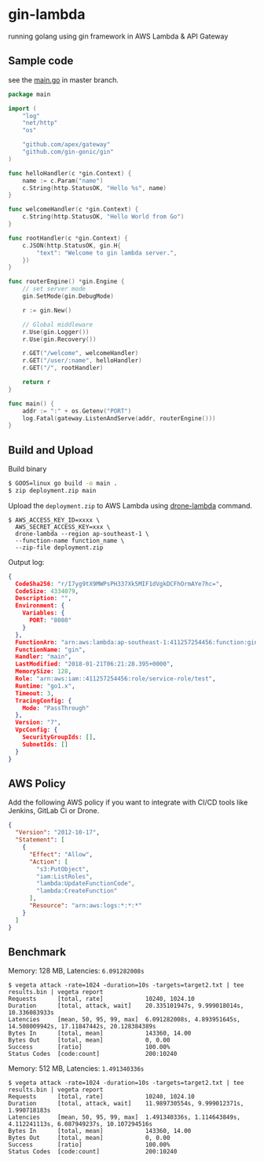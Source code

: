 # gin-lambda

running golang using gin framework in AWS Lambda &amp; API Gateway

## Sample code

see the [main.go](./main.go) in master branch.

```go
package main

import (
	"log"
	"net/http"
	"os"

	"github.com/apex/gateway"
	"github.com/gin-gonic/gin"
)

func helloHandler(c *gin.Context) {
	name := c.Param("name")
	c.String(http.StatusOK, "Hello %s", name)
}

func welcomeHandler(c *gin.Context) {
	c.String(http.StatusOK, "Hello World from Go")
}

func rootHandler(c *gin.Context) {
	c.JSON(http.StatusOK, gin.H{
		"text": "Welcome to gin lambda server.",
	})
}

func routerEngine() *gin.Engine {
	// set server mode
	gin.SetMode(gin.DebugMode)

	r := gin.New()

	// Global middleware
	r.Use(gin.Logger())
	r.Use(gin.Recovery())

	r.GET("/welcome", welcomeHandler)
	r.GET("/user/:name", helloHandler)
	r.GET("/", rootHandler)

	return r
}

func main() {
	addr := ":" + os.Getenv("PORT")
	log.Fatal(gateway.ListenAndServe(addr, routerEngine()))
}
```

## Build and Upload

Build binary

```sh
$ GOOS=linux go build -o main .
$ zip deployment.zip main
```

Upload the `deployment.zip` to AWS Lambda using [drone-lambda](https://github.com/appleboy/drone-lambda) command.

```
$ AWS_ACCESS_KEY_ID=xxxx \ 
  AWS_SECRET_ACCESS_KEY=xxx \
  drone-lambda --region ap-southeast-1 \
  --function-name function_name \
  --zip-file deployment.zip
```

Output log:

```json
{
  CodeSha256: "r/I7yg9tX9MWPsPH337Xk5MIF1dVgkDCFhOrmAYe7hc=",
  CodeSize: 4334079,
  Description: "",
  Environment: {
    Variables: {
      PORT: "8080"
    }
  },
  FunctionArn: "arn:aws:lambda:ap-southeast-1:411257254456:function:gin:7",
  FunctionName: "gin",
  Handler: "main",
  LastModified: "2018-01-21T06:21:28.395+0000",
  MemorySize: 128,
  Role: "arn:aws:iam::411257254456:role/service-role/test",
  Runtime: "go1.x",
  Timeout: 3,
  TracingConfig: {
    Mode: "PassThrough"
  },
  Version: "7",
  VpcConfig: {
    SecurityGroupIds: [],
    SubnetIds: []
  }
}
```

## AWS Policy

Add the following AWS policy if you want to integrate with CI/CD tools like Jenkins, GitLab Ci or Drone.

```json
{
  "Version": "2012-10-17",
  "Statement": [
    {
      "Effect": "Allow",
      "Action": [
        "s3:PutObject",
        "iam:ListRoles",
        "lambda:UpdateFunctionCode",
        "lambda:CreateFunction"
      ],
      "Resource": "arn:aws:logs:*:*:*"
    }
  ]
}
```

## Benchmark

Memory: 128 MB, Latencies: `6.091282008s`

```
$ vegeta attack -rate=1024 -duration=10s -targets=target2.txt | tee results.bin | vegeta report
Requests      [total, rate]            10240, 1024.10
Duration      [total, attack, wait]    20.335101947s, 9.999018014s, 10.336083933s
Latencies     [mean, 50, 95, 99, max]  6.091282008s, 4.893951645s, 14.508009942s, 17.11847442s, 20.128384389s
Bytes In      [total, mean]            143360, 14.00
Bytes Out     [total, mean]            0, 0.00
Success       [ratio]                  100.00%
Status Codes  [code:count]             200:10240
```

Memory: 512 MB, Latencies: `1.491340336s`

```
$ vegeta attack -rate=1024 -duration=10s -targets=target2.txt | tee results.bin | vegeta report
Requests      [total, rate]            10240, 1024.10
Duration      [total, attack, wait]    11.989730554s, 9.999012371s, 1.990718183s
Latencies     [mean, 50, 95, 99, max]  1.491340336s, 1.114643849s, 4.112241113s, 6.087949237s, 10.107294516s
Bytes In      [total, mean]            143360, 14.00
Bytes Out     [total, mean]            0, 0.00
Success       [ratio]                  100.00%
Status Codes  [code:count]             200:10240
```
